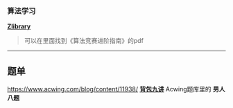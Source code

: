 ### 算法学习
[**Zlibrary**](https://zh.singlelogin.re/) 
> 可以在里面找到《算法竞赛进阶指南》的pdf
> 
---
## 题单
https://www.acwing.com/blog/content/11938/
[**背包九讲**](https://www.acwing.com/blog/content/5785/)
Acwing题库里的 **男人八题**
